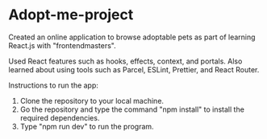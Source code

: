 # Adopt-me-project

Created an online application to browse adoptable pets as part of learning React.js with "frontendmasters".

Used React features such as hooks, effects, context, and portals. Also learned about using tools such as Parcel, ESLint, Prettier, and React Router.


Instructions to run the app:
1. Clone the repository to your local machine.
2. Go the repository and type the command "npm install" to install the required dependencies.
3. Type "npm run dev" to run the program.
